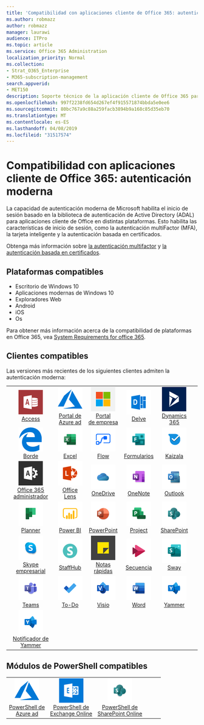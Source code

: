 ```yaml
---
title: 'Compatibilidad con aplicaciones cliente de Office 365: autenticación moderna'
ms.author: robmazz
author: robmazz
manager: laurawi
audience: ITPro
ms.topic: article
ms.service: Office 365 Administration
localization_priority: Normal
ms.collection:
- Strat_O365_Enterprise
- M365-subscription-management
search.appverid:
- MET150
description: Soporte técnico de la aplicación cliente de Office 365 para la autenticación moderna.
ms.openlocfilehash: 997f2238fd654d267ef4f915571874bbda5e0ee6
ms.sourcegitcommit: 80bc767a9c88a259facb3894b9a168c85d35eb70
ms.translationtype: MT
ms.contentlocale: es-ES
ms.lasthandoff: 04/08/2019
ms.locfileid: "31517574"
---
```

# <a name="office-365-client-app-support---modern-authentication"></a>Compatibilidad con aplicaciones cliente de Office 365: autenticación moderna

La capacidad de autenticación moderna de Microsoft habilita el inicio de sesión basado en la biblioteca de autenticación de Active Directory (ADAL) para aplicaciones cliente de Office en distintas plataformas. Esto habilita las características de inicio de sesión, como la autenticación multiFactor (MFA), la tarjeta inteligente y la autenticación basada en certificados.

Obtenga más información sobre [la autenticación multifactor](https://docs.microsoft.com/azure/active-directory/authentication/multi-factor-authentication) y [la autenticación basada en certificados](https://docs.microsoft.com/azure/active-directory/active-directory-certificate-based-authentication-get-started).

## <a name="supported-platforms"></a>Plataformas compatibles

 - Escritorio de Windows 10
 - Aplicaciones modernas de Windows 10
 - Exploradores Web
 - Android
 - iOS
 - Os

Para obtener más información acerca de la compatibilidad de plataformas en Office 365, vea [System Requirements for office 365](https://products.office.com/office-system-requirements).

## <a name="supported-clients"></a>Clientes compatibles

Las versiones más recientes de los siguientes clientes admiten la autenticación moderna:

| | | | | | |
|:---:|:---:|:---:|:---:|:---:|:---:|
| ![Icono de acceso](media/o365-access-64x64.png) <br> [Access](https://products.office.com/access) | ![Icono de Azure](media/o365-azure-64x64.png) <br> [Portal de <br> Azure ad ](https://azure.microsoft.com/features/azure-portal/) | ![Icono del portal de empresa](media/o365-microsoft-64x64.png) <br> [Portal <br> de empresa ](https://docs.microsoft.com/intune-user-help/sign-in-to-the-company-portal) | ![Icono de Delve](media/o365-delve-64x64.png) <br> [Delve](https://products.office.com/business/intelligent-search) | ![Icono de Dynamics 365](media/o365-dynamics365-64x64.png) <br> [Dynamics 365](https://dynamics.microsoft.com) 
| ![Icono de borde](media/o365-edge-64x64.png) <br> [Borde](https://www.microsoft.com/windows/microsoft-edge) | ![Icono de Excel](media/o365-excel-64x64.png) <br> [Excel](https://products.office.com/excel) | ![Icono de flujo](media/o365-flow-64x64.png) <br> [Flow](https://flow.microsoft.com) | ![Icono formularios](media/o365-forms-64x64.png) <br> [Formularios](https://flow.microsoft.com/connectors/shared_microsoftforms/microsoft-forms/) | ![Icono de Kaizala](media/o365-kaizala-64x64.png) <br> [Kaizala](https://products.office.com/en/business/microsoft-kaizala) 
| ![Icono de Office 365 administrador](media/o365-o365admin-64x64.png) <br> [Office 365 <br> administrador](https://products.office.com/business/manage-office-365-admin-app) | ![Icono de lente](media/o365-lens-64x64.png) <br> [Office Lens](https://www.microsoft.com/p/office-lens/9wzdncrfj3t8?activetab=pivot%3Aoverviewtab) | ![Icono de OneDrive para la empresa](media/o365-OneDrive-64x64.png) <br> [OneDrive](https://products.office.com/onedrive-for-business/online-cloud-storage) |  ![Icono de OneNote](media/o365-OneNote-64x64.png) <br> [OneNote](https://products.office.com/onenote) | ![Icono de Outlook](media/o365-outlook-64x64.png) <br> [Outlook](https://products.office.com/outlook) 
| ![Icono de Planner](media/o365-planner-64x64.png) <br> [Planner](https://products.office.com/business/task-management-software) | ![Icono de PowerBI](media/o365-powerbi-64x64.png) <br> [Power BI](https://powerbi.microsoft.com)| ![Icono de PowerPoint](media/o365-powerpoint-64x64.png) <br> [PowerPoint](https://products.office.com/powerpoint) | ![Icono de proyecto](media/o365-project-64x64.png) <br> [Project](https://products.office.com/project) | ![Icono de SharePoint](media/o365-sharepoint-64x64.png) <br> [SharePoint](https://products.office.com/sharepoint) 
| ![Icono de Skype empresarial](media/o365-skypeforbusiness-64x64.png) <br> [Skype <br> empresarial](https://www.skype.com/business/) | ![Icono de StaffHub](media/o365-staffhub-64x64.png) <br> [StaffHub](https://products.office.com/microsoft-staffhub/staff-scheduling-software)| ![Icono de notas adhesivas](media/o365-stickynotes-64x64.png) <br> [Notas rápidas](https://www.microsoft.com/p/microsoft-sticky-notes/9nblggh4qghw) | ![Icono de secuencia](media/o365-stream-64x64.png) <br> [Secuencia](https://stream.microsoft.com) | ![Icono de Sway](media/o365-sway-64x64.png) <br> [Sway](https://sway.com) 
| ![Icono de Teams](media/o365-teams-64x64.png) <br> [Teams](https://products.office.com/microsoft-teams/group-chat-software) | ![Icono de tarea pendiente](media/o365-todo-64x64.png) <br> [To-Do](https://todo.microsoft.com) | ![Icono de Visio](media/o365-visio-64x64.png) <br> [Visio](https://products.office.com/visio/flowchart-software) | ![Icono de Word](media/o365-word-64x64.png) <br> [Word](https://products.office.com/word) | ![Icono de Yammer](media/o365-yammer-64x64.png) <br> [Yammer](https://products.office.com/yammer/yammer-overview) 
| ![Icono de Yammer](media/o365-yammer-64x64.png) <br> [Notificador de Yammer <br>](https://products.office.com/yammer/yammer-overview) |  |

## <a name="supported-powershell-modules"></a>Módulos de PowerShell compatibles

| | | | | | |
|:---:|:---:|:---:|:---:|:---:|:---:|
| ![Icono de Azure](media/o365-azure-64x64.png) <br> [PowerShell de <br> Azure ad](https://docs.microsoft.com/powershell/azure/active-directory/overview?view=azureadps-2.0) | ![Icono de Exchange](media/o365-exchange-64x64.png) <br> [PowerShell de <br> Exchange Online](https://docs.microsoft.com/powershell/exchange/exchange-online/exchange-online-powershell?view=exchange-ps) | ![Icono de SharePoint](media/o365-sharepoint-64x64.png) <br> [PowerShell de <br> SharePoint Online](https://docs.microsoft.com/sharepoint/manage-team-and-communication-sites-in-powershell)